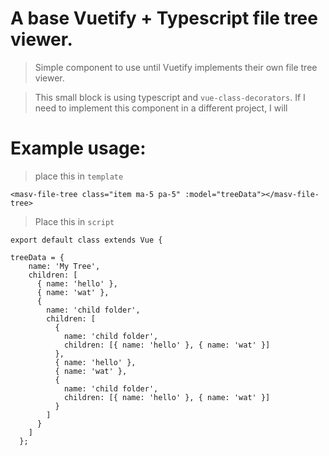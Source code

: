 # A base Vuetify + Typescript file tree viewer.

> Simple component to use until Vuetify implements their own file tree viewer. 

> This small block is using typescript and `vue-class-decorators`.
> If I need to implement this component in a different project, I will 

# Example usage:

> place this in `template`

```<masv-file-tree class="item ma-5 pa-5" :model="treeData"></masv-file-tree>```

> Place this in `script`

```
export default class extends Vue {

treeData = {
    name: 'My Tree',
    children: [
      { name: 'hello' },
      { name: 'wat' },
      {
        name: 'child folder',
        children: [
          {
            name: 'child folder',
            children: [{ name: 'hello' }, { name: 'wat' }]
          },
          { name: 'hello' },
          { name: 'wat' },
          {
            name: 'child folder',
            children: [{ name: 'hello' }, { name: 'wat' }]
          }
        ]
      }
    ]
  };
  ```

